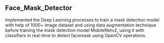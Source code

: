 ## Face_Mask_Detector
Implemented the Deep Learning processes to train a mask detection model with help of 1000+ image dataset and using data augmentation technique before training the mask detection model MobileNetv2, using it with classifiers in real-time to detect facemask using OpenCV operations.
